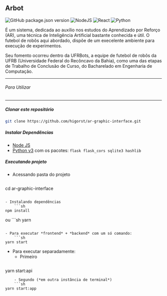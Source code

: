 ## Arbot
![GitHub package.json version](https://img.shields.io/github/package-json/v/higorst/ar-graphic-interface) ![NodeJS](https://img.shields.io/badge/node.js-6DA55F?style=flat&logo=node.js&logoColor=white) ![React](https://img.shields.io/badge/react-%2320232a.svg?style=flat&logo=react&logoColor=%2361DAFB) ![Python](https://img.shields.io/badge/python-3670A0?style=flat&logo=python&logoColor=ffdd54)

É um sistema, dedicada ao auxílio nos estudos do Aprendizado por Reforço (AR), uma técnica de Inteligência Artificial bastante conhecida e útil. O futebol de robôs aqui abordado, dispõe de um execelente ambiente para execução de experimentos.

Seu fomento ocorreu dentro da UFRBots, a equipe de futebol de robôs da UFRB (Universidade Federal do Recôncavo da Bahia), como uma das etapas de Trabalho de Conclusão de Curso, do Bacharelado em Engenharia de Computação.

------------
###### Para Utilizar
------------
##### Clonar este repositório
```sh
git clone https://github.com/higorst/ar-graphic-interface.git
```

##### Instalar Dependências

- [Node JS](https://nodejs.org/en/download/package-manager/#debian-and-ubuntu-based-linux-distributions "nodejs")
- [Python v3](https://python.org.br/instalacao-linux/) com os pacotes:
	`flask flask_cors sqlite3 hashlib`

##### Executando projeto

- Acessando pasta do projeto
	```sh
cd ar-graphic-interface
```

- Instalando dependências
	```sh
npm install
```
ou
	```sh
yarn
```

- Para executar *frontend* + *backend* com um só comando:
	```sh
yarn start
```

- Para executar separadamente:
	- Primeiro
	```sh
yarn start:api
```
	- Segundo (*em outra instância de terminal*)
	```sh
yarn start:app
```